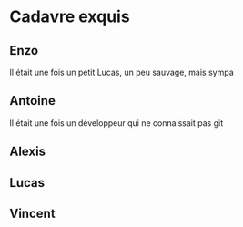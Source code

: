 # Cadavre exquis

## Enzo
Il était une fois un petit Lucas, un peu sauvage, mais sympa

## Antoine
Il était une fois un développeur
qui ne connaissait pas git

## Alexis

## Lucas

## Vincent
